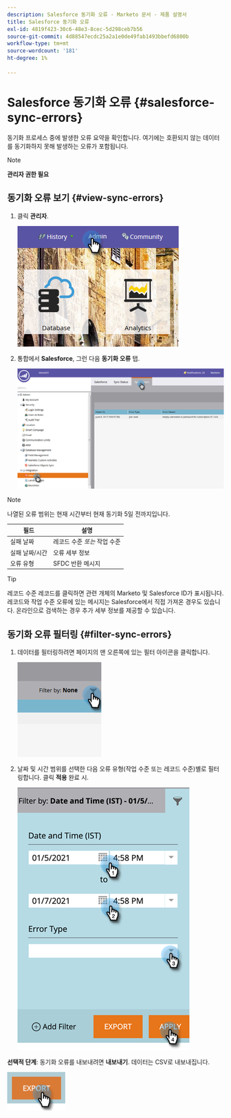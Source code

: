 ```yaml
---
description: Salesforce 동기화 오류 - Marketo 문서 - 제품 설명서
title: Salesforce 동기화 오류
exl-id: 4819f423-30c6-48e3-8cec-5d298ceb7b56
source-git-commit: 4d88547ecdc25a2a1e0de49fab1493bbefd6800b
workflow-type: tm+mt
source-wordcount: '181'
ht-degree: 1%

---
```


# Salesforce 동기화 오류 {#salesforce-sync-errors}

동기화 프로세스 중에 발생한 오류 요약을 확인합니다. 여기에는 호환되지 않는 데이터를 동기화하지 못해 발생하는 오류가 포함됩니다.

>[!NOTE]
>
>**관리자 권한 필요**

## 동기화 오류 보기 {#view-sync-errors}

1. 클릭 **관리자**.

   ![](assets/salesforce-sync-errors-1.png)

1. 통합에서 **Salesforce**, 그런 다음 **동기화 오류** 탭.

   ![](assets/salesforce-sync-errors-2.png)

>[!NOTE]
>
>나열된 오류 범위는 현재 시간부터 현재 동기화 5일 전까지입니다.

| 필드 | 설명 |
|---|---|
| 실패 날짜 | 레코드 수준 _또는_ 작업 수준 |
| 실패 날짜/시간 | 오류 세부 정보 |
| 오류 유형 | SFDC 반환 메시지 |

>[!TIP]
>
>레코드 수준 레코드를 클릭하면 관련 개체의 Marketo 및 Salesforce ID가 표시됩니다. 레코드와 작업 수준 오류에 있는 메시지는 Salesforce에서 직접 가져온 경우도 있습니다. 온라인으로 검색하는 경우 추가 세부 정보를 제공할 수 있습니다.

## 동기화 오류 필터링 {#filter-sync-errors}

1. 데이터를 필터링하려면 페이지의 맨 오른쪽에 있는 필터 아이콘을 클릭합니다.

   ![](assets/salesforce-sync-errors-3.png)

1. 날짜 및 시간 범위를 선택한 다음 오류 유형(작업 수준 또는 레코드 수준)별로 필터링합니다. 클릭 **적용** 완료 시.

   ![](assets/salesforce-sync-errors-4.png)

**선택적 단계**: 동기화 오류를 내보내려면 **내보내기**. 데이터는 CSV로 내보내집니다.

![](assets/salesforce-sync-errors-5.png)

